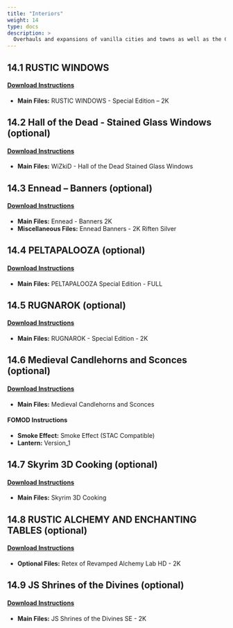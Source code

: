 ```yaml
---
title: "Interiors"
weight: 14
type: docs
description: >
  Overhauls and expansions of vanilla cities and towns as well as the College of Winterhold.
---
```


## 14.1 RUSTIC WINDOWS

#### [Download Instructions](https://www.nexusmods.com/skyrimspecialedition/mods/1937?tab=files)

* **Main Files:** RUSTIC WINDOWS - Special Edition – 2K

## 14.2 Hall of the Dead - Stained Glass Windows (optional)

#### [Download Instructions](https://www.nexusmods.com/skyrimspecialedition/mods/30066?tab=files)

* **Main Files:** WiZkiD - Hall of the Dead Stained Glass Windows

## 14.3 Ennead – Banners (optional)

#### [Download Instructions](https://www.nexusmods.com/skyrimspecialedition/mods/10564?tab=files)

* **Main Files:** Ennead - Banners 2K
* **Miscellaneous Files:** Ennead Banners - 2K Riften Silver

## 14.4 PELTAPALOOZA (optional)

#### [Download Instructions](https://www.nexusmods.com/skyrimspecialedition/mods/5442?tab=files)

* **Main Files:** PELTAPALOOZA Special Edition - FULL

## 14.5 RUGNAROK (optional)

#### [Download Instructions](https://www.nexusmods.com/skyrimspecialedition/mods/5436?tab=files)

* **Main Files:** RUGNAROK - Special Edition - 2K

## 14.6 Medieval Candlehorns and Sconces (optional)

#### [Download Instructions](https://www.nexusmods.com/skyrimspecialedition/mods/24324?tab=files)

* **Main Files:** Medieval Candlehorns and Sconces

#### FOMOD Instructions

* **Smoke Effect:** Smoke Effect (STAC Compatible)
* **Lantern:** Version_1

## 14.7 Skyrim 3D Cooking (optional)

#### [Download Instructions](https://www.nexusmods.com/skyrimspecialedition/mods/23007?tab=files)

* **Main Files:** Skyrim 3D Cooking

## 14.8 RUSTIC ALCHEMY AND ENCHANTING TABLES (optional)

#### [Download Instructions](https://www.nexusmods.com/skyrim/mods/62328?tab=files)

* **Optional Files:** Retex of Revamped Alchemy Lab HD - 2K

## 14.9 JS Shrines of the Divines (optional)

#### [Download Instructions](https://www.nexusmods.com/skyrimspecialedition/mods/33394?tab=files)

* **Main Files:** JS Shrines of the Divines SE - 2K